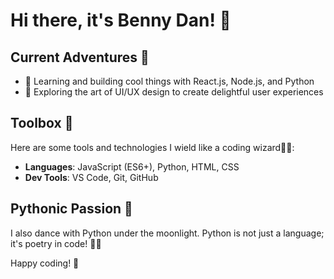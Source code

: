 # Hi there, it's Benny Dan! 👋


## Current Adventures 🚀

- 🌱 Learning and building cool things with React.js, Node.js, and Python
- 🎨 Exploring the art of UI/UX design to create delightful user experiences

## Toolbox 🧰

Here are some tools and technologies I wield like a coding wizard🧙‍♂️:

- **Languages**: JavaScript (ES6+), Python, HTML, CSS
- **Dev Tools**: VS Code, Git, GitHub

## Pythonic Passion 🐍

I also dance with Python under the moonlight. Python is not just a language; it's poetry in code! 🌙✨

Happy coding! 🎉
